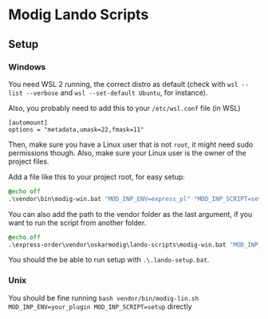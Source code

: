 # Modig Lando Scripts
## Setup
### Windows
You need WSL 2 running, the correct distro as default
(check with `wsl --list --verbose` and `wsl --set-default Ubuntu`, for instance).

Also, you probably need to add this to your `/etc/wsl.conf` file (in WSL)
```
[automount]
options = "metadata,umask=22,fmask=11"
```

Then, make sure you have a Linux user that is not `root`, it might need sudo permissions though.
Also, make sure your Linux user is the owner of the project files.

Add a file like this to your project root, for easy setup:
```bat
@echo off
.\vendor\bin\modig-win.bat "MOD_INP_ENV=express_pl" "MOD_INP_SCRIPT=setup"
```
You can also add the path to the vendor folder as the last argument, if you want to run the script from another folder.
```bat
@echo off
.\express-order\vendor\oskarmodig\lando-scripts\modig-win.bat "MOD_INP_ENV=express_pl" "MOD_INP_SCRIPT=setup" "express-order/vendor"
```

You should the be able to run setup with `.\.lando-setup.bat`.

### Unix
You should be fine running `bash vendor/bin/modig-lin.sh MOD_INP_ENV=your_plugin MOD_INP_SCRIPT=setup` directly

